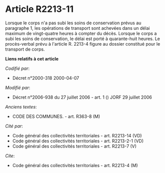 # Article R2213-11

Lorsque le corps n'a pas subi les soins de conservation prévus au paragraphe 1, les opérations de transport sont achevées
dans un délai maximum de vingt-quatre heures à compter du décès. Lorsque le corps a subi les soins de conservation, le délai
est porté à quarante-huit heures. Le procès-verbal prévu à l'article R. 2213-4 figure au dossier constitué pour le transport
de corps.

**Liens relatifs à cet article**

_Codifié par_:

  - Décret n°2000-318 2000-04-07

_Modifié par_:

  - Décret n°2006-938 du 27 juillet 2006 - art. 1 () JORF 29 juillet 2006

_Anciens textes_:

  - CODE DES COMMUNES. - art. R363-8 (M)

_Cité par_:

  - Code général des collectivités territoriales - art. R2213-14 (VD)
  - Code général des collectivités territoriales - art. R2213-2-1 (VD)
  - Code général des collectivités territoriales - art. R2213-7 (V)

_Cite_:

  - Code général des collectivités territoriales - art. R2213-4 (M)
